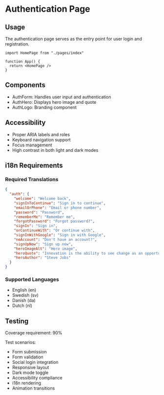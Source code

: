 
# Authentication Page

## Usage
The authentication page serves as the entry point for user login and registration.

```tsx
import HomePage from "./pages/index"

function App() {
  return <HomePage />
}
```

## Components
- AuthForm: Handles user input and authentication
- AuthHero: Displays hero image and quote
- AuthLogo: Branding component

## Accessibility
- Proper ARIA labels and roles
- Keyboard navigation support
- Focus management
- High contrast in both light and dark modes

## i18n Requirements
### Required Translations
```json
{
  "auth": {
    "welcome": "Welcome back",
    "signInToContinue": "Sign in to continue",
    "emailOrPhone": "Email or phone number",
    "password": "Password",
    "rememberMe": "Remember me",
    "forgotPassword": "Forgot password?",
    "signIn": "Sign in",
    "orContinueWith": "Or continue with",
    "signInWithGoogle": "Sign in with Google",
    "noAccount": "Don't have an account?",
    "signUpNow": "Sign up now",
    "heroImageAlt": "Hero image",
    "heroQuote": "Innovation is the ability to see change as an opportunity - not a threat",
    "heroAuthor": "Steve Jobs"
  }
}
```

### Supported Languages
- English (en)
- Swedish (sv)
- Danish (da)
- Dutch (nl)

## Testing
Coverage requirement: 90%

Test scenarios:
- Form submission
- Form validation
- Social login integration
- Responsive layout
- Dark mode toggle
- Accessibility compliance
- i18n rendering
- Animation transitions
